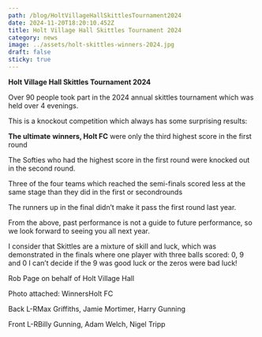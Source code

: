 ```yaml
---
path: /blog/HoltVillageHallSkittlesTournament2024
date: 2024-11-20T18:20:10.452Z
title: Holt Village Hall Skittles Tournament 2024
category: news
image: ../assets/holt-skittles-winners-2024.jpg
draft: false
sticky: true
---
```

**Holt Village Hall Skittles Tournament 2024**

Over 90 people took part in the 2024 annual skittles tournament which was held over 4 evenings.

This is a knockout competition which always has some surprising results:

**The ultimate** **winners, Holt FC** were only the third highest score in the first round

The Softies who had the highest score in the first round were knocked out in the second round.

Three of the four teams which reached the semi-finals scored less at the same stage than they did in the first or secondrounds

The runners up in the final didn’t make it pass the first round last year.

From the above, past performance is not a guide to future performance, so we look forward to seeing you all next year.

I consider that Skittles are a mixture of skill and luck, which was demonstrated in the finals where one player with three balls scored: 0, 9 and 0 I can’t decide if the 9 was good luck or the zeros were bad luck!

Rob Page on behalf of Holt Village Hall

Photo attached: WinnersHolt FC

Back L-RMax Griffiths, Jamie Mortimer, Harry Gunning

Front L-RBilly Gunning, Adam Welch, Nigel Tripp